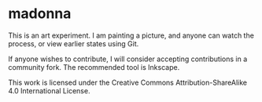 madonna
=======

This is an art experiment. I am painting a picture, and anyone can watch the process, or view earlier states using Git.

If anyone wishes to contribute, I will consider accepting contributions in a community fork. The recommended tool is Inkscape.

This work is licensed under the Creative Commons Attribution-ShareAlike 4.0 International License.
